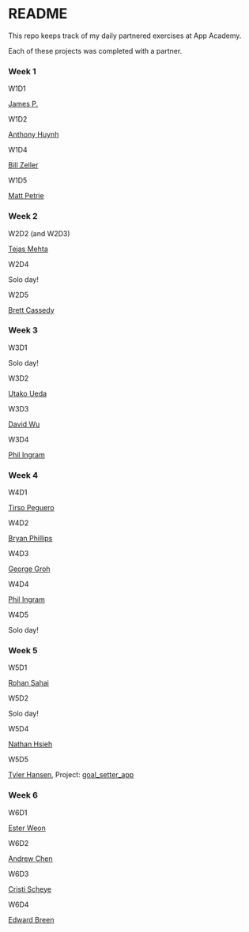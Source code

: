 # README

This repo keeps track of my daily partnered exercises at App Academy.

Each of these projects was completed with a partner.

### Week 1

W1D1

[James P.](https://github.com/jpa9)

W1D2

[Anthony Huynh](https://github.com/tohash)

W1D4

[Bill Zeller](https://github.com/wzeller)

W1D5

[Matt Petrie](https://github.com/doesthisonework)


### Week 2

W2D2 (and W2D3)

[Tejas Mehta](https://github.com/tejas1mehta)

W2D4

Solo day!

W2D5

[Brett Cassedy](https://github.com/bcassedy)


### Week 3

W3D1

Solo day!

W3D2

[Utako Ueda](https://github.com/utako)

W3D3

[David Wu](https://github.com/david-wu)

W3D4

[Phil Ingram](https://github.com/pingram)


### Week 4

W4D1

[Tirso Peguero](https://github.com/tpeg88)

W4D2

[Bryan Phillips](https://github.com/bdphilly)

W4D3

[George Groh](https://github.com/Inglorion-G)

W4D4

[Phil Ingram](https://github.com/pingram)

W4D5

Solo day!

### Week 5

W5D1

[Rohan Sahai](https://github.com/rsahai91)

W5D2

Solo day!

W5D4

[Nathan Hsieh](http://github.com/nhsiehgit)

W5D5

[Tyler Hansen](https://github.com/TylerNHansen),
Project: [goal_setter_app](https://github.com/TylerNHansen/goal_setter_app)

### Week 6

W6D1

[Ester Weon](https://github.com/esthersweon)

W6D2

[Andrew Chen](https://github.com/hanji83)

W6D3

[Cristi Scheye](https://github.com/CristiScheye)

W6D4

[Edward Breen](https://github.com/tedbreen)